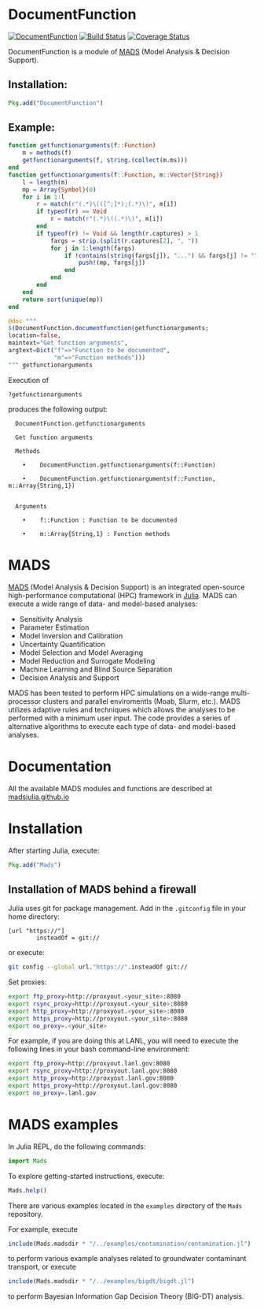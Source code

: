 DocumentFunction
================

[![DocumentFunction](http://pkg.julialang.org/badges/DocumentFunction_0.5.svg)](http://pkg.julialang.org/?pkg=DocumentFunction&ver=0.5)
[![Build Status](https://travis-ci.org/madsjulia/DocumentFunction.jl.svg?branch=master)](https://travis-ci.org/madsjulia/DocumentFunction.jl)
[![Coverage Status](https://coveralls.io/repos/madsjulia/DocumentFunction.jl/badge.svg?branch=master)](https://coveralls.io/r/madsjulia/DocumentFunction.jl?branch=master)

DocumentFunction is a module of [MADS](https://github.com/madsjulia) (Model Analysis & Decision Support).

Installation:
------------

```julia
Pkg.add("DocumentFunction")
```

Example:
------------

```julia
function getfunctionarguments(f::Function)
    m = methods(f)
    getfunctionarguments(f, string.(collect(m.ms)))
end
function getfunctionarguments(f::Function, m::Vector{String})
    l = length(m)
    mp = Array{Symbol}(0)
    for i in 1:l
        r = match(r"(.*)\(([^;]*);(.*)\)", m[i])
        if typeof(r) == Void
            r = match(r"(.*)\((.*)\)", m[i])
        end
        if typeof(r) != Void && length(r.captures) > 1
            fargs = strip.(split(r.captures[2], ", "))
            for j in 1:length(fargs)
                if !contains(string(fargs[j]), "...") && fargs[j] != ""
                    push!(mp, fargs[j])
                end
            end
        end
    end
    return sort(unique(mp))
end

@doc """
$(DocumentFunction.documentfunction(getfunctionarguments;
location=false,
maintext="Get function arguments",
argtext=Dict("f"=>"Function to be documented",
             "m"=>"Function methods")))
""" getfunctionarguments
```

Execution of 

`?getfunctionarguments`    

produces the following output:

```
  DocumentFunction.getfunctionarguments

  Get function arguments

  Methods

    •    DocumentFunction.getfunctionarguments(f::Function)

    •    DocumentFunction.getfunctionarguments(f::Function, m::Array{String,1})


  Arguments

    •    f::Function : Function to be documented

    •    m::Array{String,1} : Function methods

```

MADS
====

[MADS](http://madsjulia.github.io/Mads.jl) (Model Analysis & Decision Support) is an integrated open-source high-performance computational (HPC) framework in [Julia](http://julialang.org).
MADS can execute a wide range of data- and model-based analyses:

* Sensitivity Analysis
* Parameter Estimation
* Model Inversion and Calibration
* Uncertainty Quantification
* Model Selection and Model Averaging
* Model Reduction and Surrogate Modeling
* Machine Learning and Blind Source Separation
* Decision Analysis and Support

MADS has been tested to perform HPC simulations on a wide-range multi-processor clusters and parallel enviromentls (Moab, Slurm, etc.).
MADS utilizes adaptive rules and techniques which allows the analyses to be performed with a minimum user input.
The code provides a series of alternative algorithms to execute each type of data- and model-based analyses.

Documentation
=============

All the available MADS modules and functions are described at [madsjulia.github.io](http://madsjulia.github.io/Mads.jl)

Installation
============

After starting Julia, execute:

```julia
Pkg.add("Mads")
```

Installation of MADS behind a firewall
------------------------------

Julia uses git for package management. Add in the `.gitconfig` file in your home directory:

```git
[url "https://"]
        insteadOf = git://
```

or execute:

```bash
git config --global url."https://".insteadOf git://
```

Set proxies:

```bash
export ftp_proxy=http://proxyout.<your_site>:8080
export rsync_proxy=http://proxyout.<your_site>:8080
export http_proxy=http://proxyout.<your_site>:8080
export https_proxy=http://proxyout.<your_site>:8080
export no_proxy=.<your_site>
```

For example, if you are doing this at LANL, you will need to execute the
following lines in your bash command-line environment:

```bash
export ftp_proxy=http://proxyout.lanl.gov:8080
export rsync_proxy=http://proxyout.lanl.gov:8080
export http_proxy=http://proxyout.lanl.gov:8080
export https_proxy=http://proxyout.lanl.gov:8080
export no_proxy=.lanl.gov
```

MADS examples
=============

In Julia REPL, do the following commands:

```julia
import Mads
```

To explore getting-started instructions, execute:

```julia
Mads.help()
```

There are various examples located in the `examples` directory of the `Mads` repository.

For example, execute

```julia
include(Mads.madsdir * "/../examples/contamination/contamination.jl")
```

to perform various example analyses related to groundwater contaminant transport, or execute

```julia
include(Mads.madsdir * "/../examples/bigdt/bigdt.jl")
```

to perform Bayesian Information Gap Decision Theory (BIG-DT) analysis.
